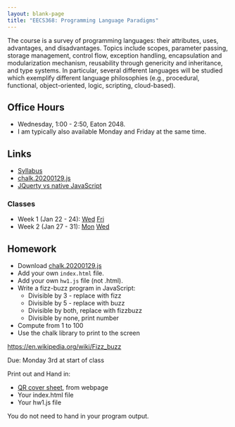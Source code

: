 ```yaml
---
layout: blank-page
title: "EECS368: Programming Language Paradigms"
---
```


The course is a survey of programming languages: their attributes,
uses, advantages, and disadvantages. Topics include scopes, parameter
passing, storage management, control flow, exception handling,
encapsulation and modularization mechanism, reusability through
genericity and inheritance, and type systems.  In particular, several
different languages will be studied which exemplify different language
philosophies (e.g., procedural, functional, object-oriented, logic,
scripting, cloud-based).


## Office Hours

  * Wednesday, 1:00 - 2:50, Eaton 2048.
  * I am typically also available Monday and Friday at the same time.

## Links

 * <a href="https://drive.google.com/open?id=1cMFy-1-B2m0UBk7qbzqvv88WLyv5rGI8WFGhW_VE6D0">Syllabus<a>
 * [chalk.20200129.js](/files/chalk.20200129.js)
 * <a href="https://flaviocopes.com/jquery/">JQuerty vs native JavaScript</a>

### Classes

 * Week 1 (Jan 22 - 24):
   <a href="https://drive.google.com/open?id=1pxdOLD-qXXN15MmDjpVriuZ0Z3hBrkTLBhML-6rshPY">Wed</a>
   <a href="https://drive.google.com/open?id=1KPt-UUiUWQ7DM75VxROOLnfx7uB5812F4E1-q5HXN70">Fri</a>
 * Week 2 (Jan 27 - 31):
   <a href="https://drive.google.com/open?id=1caecr1wOv-6Nb1eK0Qn7c4_0JcT8bVW3tcVSxH-8Eh4">Mon</a>
   <a href="https://drive.google.com/open?id=1TMsGICthdHvCInuwjQTR7sGTtlnvlpNALOZ3sEcZyzY">Wed</a>    

## Homework

  * Download [chalk.20200129.js](/files/chalk.20200129.js)
  * Add your own `index.html` file.
  * Add your own `hw1.js` file (not .html).
  * Write a fizz-buzz program in JavaScript:
    - Divisible by 3 - replace with fizz
    - Divisible by 5 - replace with buzz
    - Divisible by both, replace with fizzbuzz 
    - Divisible by none, print number
  * Compute from 1 to 100
  * Use the chalk library to print to the screen

<a href="https://en.wikipedia.org/wiki/Fizz_buzz">https://en.wikipedia.org/wiki/Fizz_buzz</a>

Due: Monday 3rd at start of class

Print out and Hand in:

 * [QR cover sheet](/workbook/EECS_368), from webpage
 * Your index.html file
 * Your hw1.js file

You do not need to hand in your program output.










